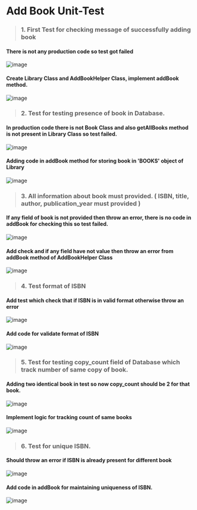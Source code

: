# Add Book Unit-Test
   > ###  1. First Test for checking message of successfully adding book
#### There is not any production code so test got failed

![image](https://github.com/user-attachments/assets/dde5b0f6-fa47-456c-a0a2-624528926154)

#### Create Library Class and AddBookHelper Class, implement addBook method.

![image](https://github.com/user-attachments/assets/a5954cf2-a372-430c-a10b-6f6093b8d5f2)

   > ###  2. Test for testing presence of book in Database.
#### In production code there is not Book Class and also getAllBooks method is not present in Library Class so test failed.

![image](https://github.com/user-attachments/assets/928462ad-7f07-47bb-9a79-3055b613a055)

#### Adding code in addBook method for storing book in 'BOOKS' object of Library

![image](https://github.com/user-attachments/assets/b302b2a2-df9c-4354-b410-d714311f6f92)

   > ###  3. All information about book must provided. ( ISBN, title, author, publication_year must provided )
#### If any field of book is not provided then throw an error, there is no code in addBook for checking this so test failed.

![image](https://github.com/user-attachments/assets/4e26d52b-59d0-4d45-ad5b-c43f8559e120)

#### Add check and if any field have not value then throw an error from addBook method of AddBookHelper Class

![image](https://github.com/user-attachments/assets/4f4f640f-bf45-457e-9734-31572a0b0166)

   > ###  4. Test format of ISBN
#### Add test which check that if ISBN is in valid format otherwise throw an error

![image](https://github.com/user-attachments/assets/ccba0326-1696-4741-8dc6-d33c656a9cae)

#### Add code for validate format of ISBN

![image](https://github.com/user-attachments/assets/4fdaba5a-4947-4819-aa6c-5e84b77f310d)

   > ###  5. Test for testing copy_count field of Database which track number of same copy of book.
#### Adding two identical book in test so now copy_count should be 2 for that book.

![image](https://github.com/user-attachments/assets/87e9df6c-76e1-4977-9e0d-8f672c661d18)

#### Implement logic for tracking count of same books

![image](https://github.com/user-attachments/assets/1f63da75-bf04-48f5-9719-8da4b449fe08)

   > ###  6. Test for unique ISBN.
#### Should throw an error if ISBN is already present for different book

![image](https://github.com/user-attachments/assets/b6be9b04-1eb0-4d83-a885-93adec3fba78)

#### Add code in addBook for maintaining uniqueness of ISBN.

![image](https://github.com/user-attachments/assets/780e8add-d260-4b00-bc5f-f5597b661992)




